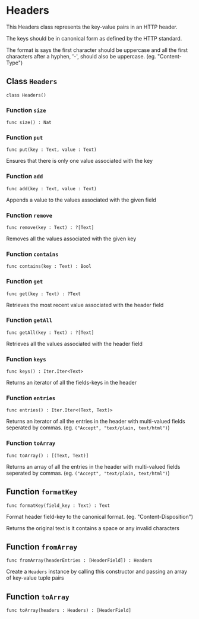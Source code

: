 # Headers
This Headers class represents the key-value pairs in an HTTP header.

The keys should be in canonical form as defined by the HTTP standard.

The format is says the first character should be uppercase and all
the first characters after a hyphen, '-', should also be uppercase.
(eg. "Content-Type")

## Class `Headers`

``` motoko no-repl
class Headers()
```


### Function `size`
``` motoko no-repl
func size() : Nat
```



### Function `put`
``` motoko no-repl
func put(key : Text, value : Text)
```

Ensures that there is only one value associated with the key


### Function `add`
``` motoko no-repl
func add(key : Text, value : Text)
```

Appends a value to the values associated with the given field


### Function `remove`
``` motoko no-repl
func remove(key : Text) : ?[Text]
```

Removes all the values associated with the given key


### Function `contains`
``` motoko no-repl
func contains(key : Text) : Bool
```



### Function `get`
``` motoko no-repl
func get(key : Text) : ?Text
```

Retrieves the most recent value associated with the header field


### Function `getAll`
``` motoko no-repl
func getAll(key : Text) : ?[Text]
```

Retrieves all the values associated with the header field


### Function `keys`
``` motoko no-repl
func keys() : Iter.Iter<Text>
```

Returns an iterator of all the fields-keys in the header


### Function `entries`
``` motoko no-repl
func entries() : Iter.Iter<(Text, Text)>
```

Returns an iterator of all the entries in the header with
multi-valued fields seperated by commas.
(eg. `("Accept", "text/plain, text/html")`)


### Function `toArray`
``` motoko no-repl
func toArray() : [(Text, Text)]
```

Returns an array of all the entries in the header with
multi-valued fields seperated by commas.
(eg. `("Accept", "text/plain, text/html")`)

## Function `formatKey`
``` motoko no-repl
func formatKey(field_key : Text) : Text
```

Format header field-key to the canonical format. (eg. "Content-Disposition")

Returns the original text is it contains a space or any invalid characters

## Function `fromArray`
``` motoko no-repl
func fromArray(headerEntries : [HeaderField]) : Headers
```

Create a `Headers` instance by calling this constructor and passing an array of key-value tuple pairs

## Function `toArray`
``` motoko no-repl
func toArray(headers : Headers) : [HeaderField]
```

